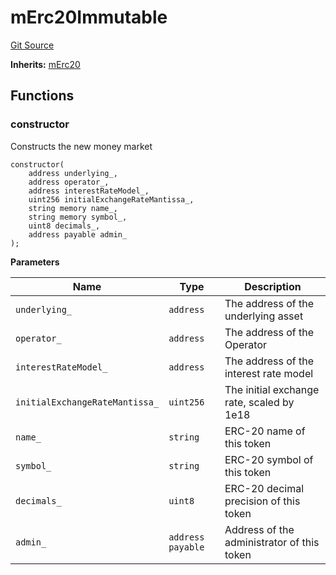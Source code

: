 # mErc20Immutable
[Git Source](https://github.com/https://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@malda-protocol/malda-lending/blob/3408a5de0b7e9a81798e0551731f955e891c66df/src\mToken\mErc20Immutable.sol)

**Inherits:**
[mErc20](/src\mToken\mErc20.sol\contract.mErc20.md)


## Functions
### constructor

Constructs the new money market


```solidity
constructor(
    address underlying_,
    address operator_,
    address interestRateModel_,
    uint256 initialExchangeRateMantissa_,
    string memory name_,
    string memory symbol_,
    uint8 decimals_,
    address payable admin_
);
```
**Parameters**

|Name|Type|Description|
|----|----|-----------|
|`underlying_`|`address`|The address of the underlying asset|
|`operator_`|`address`|The address of the Operator|
|`interestRateModel_`|`address`|The address of the interest rate model|
|`initialExchangeRateMantissa_`|`uint256`|The initial exchange rate, scaled by 1e18|
|`name_`|`string`|ERC-20 name of this token|
|`symbol_`|`string`|ERC-20 symbol of this token|
|`decimals_`|`uint8`|ERC-20 decimal precision of this token|
|`admin_`|`address payable`|Address of the administrator of this token|


